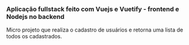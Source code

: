 <h3>
    Aplicação fullstack feito com Vuejs e Vuetify - frontend e Nodejs no backend
</h3>
<p>
  Micro projeto que realiza o cadastro de usuários e retorna uma lista de todos os cadastrados.
</p>
